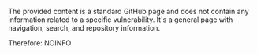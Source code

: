 The provided content is a standard GitHub page and does not contain any information related to a specific vulnerability. It's a general page with navigation, search, and repository information.

Therefore:
NOINFO